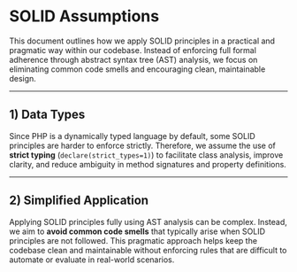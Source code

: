 # SOLID Assumptions

This document outlines how we apply SOLID principles in a practical and pragmatic way within our codebase. Instead of enforcing full formal adherence through abstract syntax tree (AST) analysis, we focus on eliminating common code smells and encouraging clean, maintainable design.

---

## 1) Data Types
Since PHP is a dynamically typed language by default, some SOLID principles are harder to enforce strictly. Therefore, we assume the use of **strict typing** (`declare(strict_types=1)`) to facilitate class analysis, improve clarity, and reduce ambiguity in method signatures and property definitions.

---

## 2) Simplified Application
Applying SOLID principles fully using AST analysis can be complex. Instead, we aim to **avoid common code smells** that typically arise when SOLID principles are not followed. This pragmatic approach helps keep the codebase clean and maintainable without enforcing rules that are difficult to automate or evaluate in real-world scenarios.

